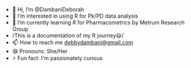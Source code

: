 - 👋 Hi, I’m @DambaniDeborah
- 👀 I’m interested in using R for Pk/PD data analysis
- 🌱 I’m currently learning R for Pharmacometrics by Metrum Research Group
- /This is a documentation of my R journey😃/
- 📫 How to reach me debbydambani@gmail.com
- 😄 Pronouns: She/Her
- ⚡ Fun fact: I'm passionately curious



<!---
DambaniDeborah/DambaniDeborah is a ✨ special ✨ repository because its `README.md` (this file) appears on your GitHub profile.
You can click the Preview link to take a look at your changes.
--->
